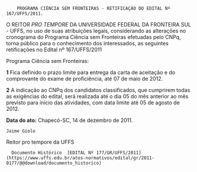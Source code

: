         PROGRAMA CIÊNCIA SEM FRONTEIRAS - RETIFICAÇÃO DO EDITAL Nº 167/UFFS/2011.  

O REITOR *PRO TEMPORE* DA UNIVERSIDADE FEDERAL DA FRONTEIRA SUL - UFFS, no uso de suas atribuições legais, considerando as alterações no cronograma do Programa Ciência sem Fronteiras efetuadas pelo CNPq, torna público para o conhecimento dos interessados, as seguintes retificações no Edital nº 167/UFFS/2011

 Programa Ciência sem Fronteiras:

 **1** Fica definido o prazo limite para entrega da carta de aceitação e do comprovante do exame de proficiência, até 07 de maio de 2012.

 **2** A indicação ao CNPq dos candidatos classificados, que cumprirem todas as exigências do edital, será realizada até o dia 05 do mês anterior ao mês previsto para início das atividades, com data limite até 05 de agosto de 2012.

  

   **Data do ato:** Chapecó-SC, 14 de dezembro de 2011.   
 

    Jaime Giolo   
 Reitor pro tempore da UFFS 

      Documento Histórico  [EDITAL Nº 177/GR/UFFS/2011](https://www.uffs.edu.br/atos-normativos/edital/gr/2011-0177/@@download/documento_historico)     
      